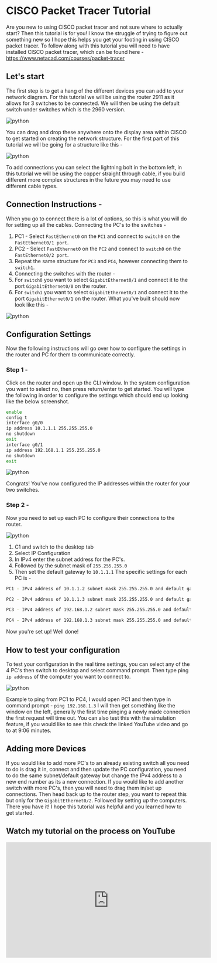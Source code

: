
# **CISCO Packet Tracer Tutorial**

Are you new to using CISCO packet tracer and not sure where to actually start? Then this tutorial is for you! I know the struggle of trying to figure out something new so I hope this helps you get your footing in using CISCO packet tracer.
To follow along with this tutorial you will need to have installed CISCO packet tracer, which can be found here -
https://www.netacad.com/courses/packet-tracer

## **Let's start**
The first step is to get a hang of the different devices you can add to your network diagram.
For this tutorial we will be using the router 2911 as it allows for 3 switches to be connected. We will then be using the default switch under switches which is the 2960 version.

![python](../img/cisco-packet-tracer-tutorial/img1.png)

You can drag and drop these anywhere onto the display area within CISCO to get started on creating the network structure. For the first part of this tutorial we will be going for a structure like this -

![python](../img//cisco-packet-tracer-tutorial/img2.png)

To add connections you can select the lightning bolt in the bottom left, in this tutorial we will be using the copper straight through cable, if you build different more complex structures in the future you may need to use different cable types.
## **Connection Instructions -**
When you go to connect there is a lot of options, so this is what you will do for setting up all the cables.
Connecting the PC's to the switches -
1. PC1 - Select `FastEthernet0` on the `PC1` and connect to `switch0` on the `FastEthernet0/1 port`.
2. PC2 - Select `FastEthernet0` on the `PC2` and connect to `switch0` on the `FastEthernet0/2 port`.
3. Repeat the same structure for `PC3` and `PC4`, however connecting them to `switch1`.
4. Connecting the switches with the router -
5. For `switch0` you want to select `GigabitEthernet0/1` and connect it to the port `GigabitEthernet0/0` on the router.
6. For `switch1` you want to select `GigabitEthernet0/1` and connect it to the port `GigabitEthernet0/1` on the router.
What you've built should now look like this -

![python](../img/cisco-packet-tracer-tutorial/img3.png)

## **Configuration Settings**
Now the following instructions will go over how to configure the settings in the router and PC for them to communicate correctly.
### **Step 1 -**
Click on the router and open up the CLI window.
In the system configuration you want to select no, then press return/enter to get started.
You will type the following in order to configure the settings which should end up looking like the below screenshot.

```bash
enable
config t
interface g0/0
ip address 10.1.1.1 255.255.255.0
no shutdown
exit
interface g0/1
ip address 192.168.1.1 255.255.255.0
no shutdown
exit
```

![python](../img/cisco-packet-tracer-tutorial/img4.png)

Congrats! You've now configured the IP addresses within the router for your two switches.

### **Step 2 -**
Now you need to set up each PC to configure their connections to the router.

![python](../img/cisco-packet-tracer-tutorial/img5.png)

1. C1 and switch to the desktop tab
2. Select IP Configuration
3. In IPv4 enter the subnet address for the PC's.
4. Followed by the subnet mask of `255.255.255.0`
5. Then set the default gateway to `10.1.1.1`
The specific settings for each PC is -
``` bash
PC1 - IPv4 address of 10.1.1.2 subnet mask 255.255.255.0 and default gateway 10.1.1.1

PC2 - IPv4 address of 10.1.1.3 subnet mask 255.255.255.0 and default gateway 10.1.1.1

PC3 - IPv4 address of 192.168.1.2 subnet mask 255.255.255.0 and default gateway 192.168.1.1

PC4 - IPv4 address of 192.168.1.3 subnet mask 255.255.255.0 and default gateway 192.168.1.1
```
Now you're set up! Well done!

## **How to test your configuration**
To test your configuration in the real time settings, you can select any of the 4 PC's then switch to desktop and select command prompt. Then type ping `ip address` of the computer you want to connect to.

![python](../img/cisco-packet-tracer-tutorial/img6.png)

Example to ping from PC1 to PC4, I would open PC1 and then type in command prompt - `ping 192.168.1.3`
I will then get something like the window on the left, generally the first time pinging a newly made connection the first request will time out.
You can also test this with the simulation feature, if you would like to see this check the linked YouTube video and go to at 9:06 minutes.

## **Adding more Devices**
If you would like to add more PC's to an already existing switch all you need to do is drag it in, connect and then update the PC configuration, you need to do the same subnet/default gateway but change the IPv4 address to a new end number as its a new connection.
If you would like to add another switch with more PC's, then you will need to drag them in/set up connections. Then head back up to the router step, you want to repeat this but only for the `GigabitEthernet0/2`. Followed by setting up the computers.
There you have it! I hope this tutorial was helpful and you learned how to get started.

## Watch my tutorial on the process on YouTube

<div style="text-align: center;">  
  <div style="position: relative; height: 315px; width: 560px; margin: 0 auto;">  
    <iframe src="https://www.youtube.com/embed/sLhzgGUcLvU?si=jF8yHBjY4EP_tNbN" style="position: absolute; top: 0; left: 0; width: 100%; height: 100%;" frameborder="0" allow="accelerometer; autoplay; encrypted-media; gyroscope; picture-in-picture" allowfullscreen></iframe>  
  </div>  
</div>